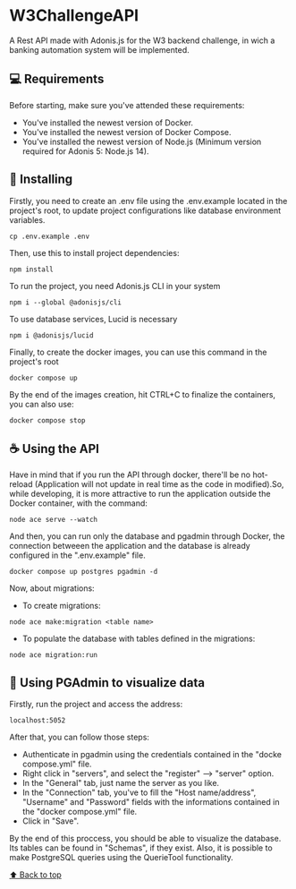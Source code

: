 # W3ChallengeAPI
A Rest API made with Adonis.js for the W3 backend challenge, in wich a banking automation system will be implemented.

## 💻 Requirements

Before starting, make sure you've attended these requirements:
* You've installed the newest version of Docker.
* You've installed the newest version of Docker Compose.
* You've installed the newest version of Node.js (Minimum version required for Adonis 5: Node.js 14).

## 🚀 Installing
Firstly, you need to create an .env file using the .env.example located in the project's root, to update project configurations like database environment variables.

```
cp .env.example .env
```

Then, use this to install project dependencies:
```
npm install
```

To run the project, you need Adonis.js CLI in your system

```
npm i --global @adonisjs/cli
```

To use database services, Lucid is necessary
```
npm i @adonisjs/lucid
```

Finally, to create the docker images, you can use this command in the project's root
```
docker compose up
```
By the end of the images creation, hit CTRL+C to finalize the containers, you can also use:
```
docker compose stop
```


## ☕ Using the API

Have in mind that if you run the API through docker, there'll be no hot-reload (Application will not update in real time as the code in modified).So, while developing, it is more attractive to run the application outside the Docker container, with the command:
```
node ace serve --watch
```
And then, you can run only the database and pgadmin through Docker, the connection betweeen the application and the database is already configured in the ".env.example" file.

```
docker compose up postgres pgadmin -d
```

Now, about migrations:
- To create migrations:
```
node ace make:migration <table name>
```
- To populate the database with tables defined in the migrations:
```
node ace migration:run
```

## 🐘 Using PGAdmin to visualize data
Firstly, run the project and access the address:
```
localhost:5052
```
After that, you can follow those steps:
- Authenticate in pgadmin using the credentials contained in the "docke compose.yml" file.
- Right click in "servers", and select the "register" --> "server" option.
- In the "General" tab, just name the server as you like.
- In the "Connection" tab, you've to fill the "Host name/address", "Username" and "Password" fields with the informations contained in the "docker compose.yml" file. 
- Click in "Save".

By the end of this proccess, you should be able to visualize the database. Its tables can be found in "Schemas", if they exist. Also, it is possible to make PostgreSQL queries using the QuerieTool functionality.

[⬆ Back to top](#Adonis.js-API)
